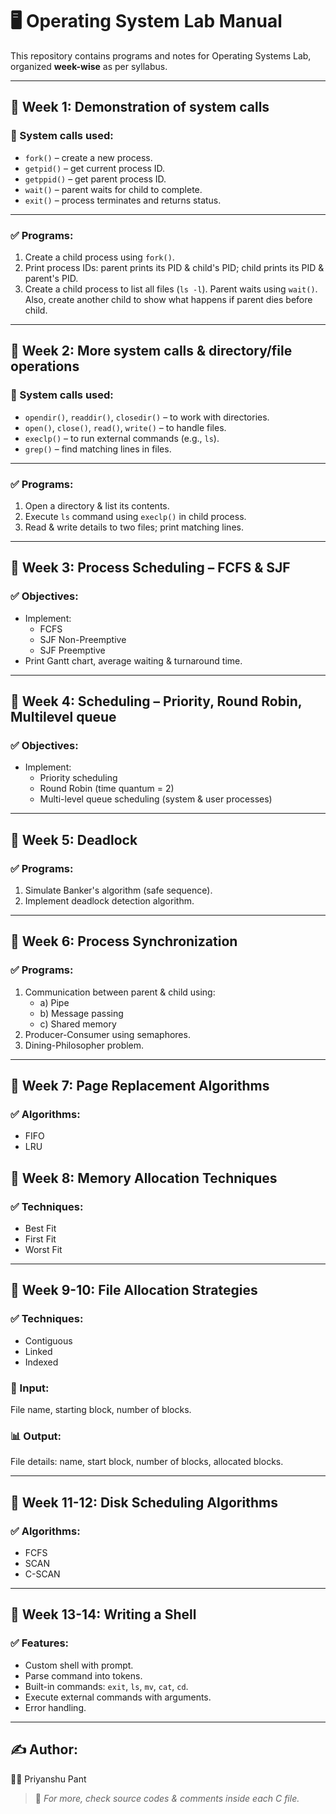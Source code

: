 # 🖥️ Operating System Lab Manual

This repository contains programs and notes for Operating Systems Lab, organized **week-wise** as per syllabus.

---

## 📅 **Week 1: Demonstration of system calls**

### 🔧 System calls used:
- `fork()` – create a new process.
- `getpid()` – get current process ID.
- `getppid()` – get parent process ID.
- `wait()` – parent waits for child to complete.
- `exit()` – process terminates and returns status.

---

### ✅ Programs:
1. Create a child process using `fork()`.
2. Print process IDs: parent prints its PID & child's PID; child prints its PID & parent's PID.
3. Create a child process to list all files (`ls -l`). Parent waits using `wait()`. Also, create another child to show what happens if parent dies before child.

---

## 📅 **Week 2: More system calls & directory/file operations**

### 🔧 System calls used:
- `opendir()`, `readdir()`, `closedir()` – to work with directories.
- `open()`, `close()`, `read()`, `write()` – to handle files.
- `execlp()` – to run external commands (e.g., `ls`).
- `grep()` – find matching lines in files.

---

### ✅ Programs:
1. Open a directory & list its contents.
2. Execute `ls` command using `execlp()` in child process.
3. Read & write details to two files; print matching lines.

---

## 📅 **Week 3: Process Scheduling – FCFS & SJF**

### ✅ Objectives:
- Implement:
  - FCFS
  - SJF Non-Preemptive
  - SJF Preemptive
- Print Gantt chart, average waiting & turnaround time.


---

## 📅 **Week 4: Scheduling – Priority, Round Robin, Multilevel queue**

### ✅ Objectives:
- Implement:
  - Priority scheduling
  - Round Robin (time quantum = 2)
  - Multi-level queue scheduling (system & user processes)

---

## 📅 **Week 5: Deadlock**

### ✅ Programs:
1. Simulate Banker's algorithm (safe sequence).
2. Implement deadlock detection algorithm.

---

## 📅 **Week 6: Process Synchronization**

### ✅ Programs:
1. Communication between parent & child using:
   - a) Pipe
   - b) Message passing
   - c) Shared memory
2. Producer-Consumer using semaphores.
3. Dining-Philosopher problem.

---

## 📅 **Week 7: Page Replacement Algorithms**

### ✅ Algorithms:
- FIFO
- LRU

## 📅 **Week 8: Memory Allocation Techniques**

### ✅ Techniques:
- Best Fit
- First Fit
- Worst Fit

---

## 📅 **Week 9-10: File Allocation Strategies**

### ✅ Techniques:
- Contiguous
- Linked
- Indexed

### 📌 Input:
File name, starting block, number of blocks.

### 📊 Output:
File details: name, start block, number of blocks, allocated blocks.

---

## 📅 **Week 11-12: Disk Scheduling Algorithms**

### ✅ Algorithms:
- FCFS
- SCAN
- C-SCAN

  
---

## 📅 **Week 13-14: Writing a Shell**

### ✅ Features:
- Custom shell with prompt.
- Parse command into tokens.
- Built-in commands: `exit`, `ls`, `mv`, `cat`, `cd`.
- Execute external commands with arguments.
- Error handling.

---

## ✍️ **Author:**  
👨‍💻 Priyanshu Pant

> 📝 *For more, check source codes & comments inside each C file.*


